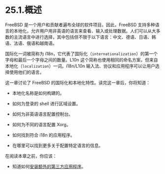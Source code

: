 # 25.1.概述

FreeBSD 是一个用户和贡献者遍布全球的软件项目。因此，FreeBSD 支持多种语言的本地化，允许用户用非英语的语言来查看、输入或处理数据。人们可以从大多数的主流语言中进行选择，其中包括但不限于以下语言：中文、德语、日语、韩语、法语、俄语和越南语。

国际化一词被简称为 i18n，它代表了国际化（`internationalization`）的第一个字母和最后一个字母之间的数量。L10n 这个简称也使用相同的命名方案，但来自本地化（`localization`）一词。i18n/L10n 输入法、协议和应用程序可以让用户选择使用他们的语言。

这一章讨论了 FreeBSD 的国际化和本地化特性。读完这一章后，你将知道：

- 本地化名称是如何构建的。

- 如何为登录的 shell 进行区域设置。
- 如何为非英语语言配置控制台。
- 如何为不同的语言配置 Xorg。
- 如何找到符合 i18n 的应用程序。

- 在哪里可以找到更多关于配置特定语言的信息。

在阅读本章之前，你应该：

- 知道如何[安装额外的第三方应用程序](https://docs.freebsd.org/en/books/handbook/ports/index.html#ports)。